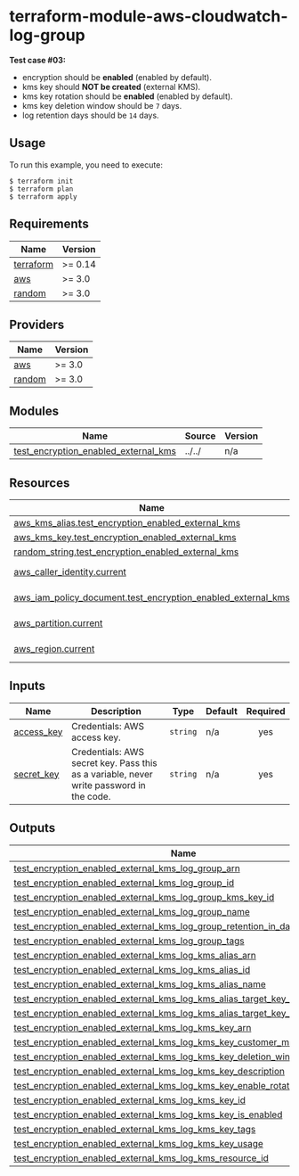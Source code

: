 # terraform-module-aws-cloudwatch-log-group

**Test case #03:**

- encryption should be **enabled** (enabled by default).
- kms key should **NOT be created** (external KMS).
- kms key rotation should be **enabled** (enabled by default).
- kms key deletion window should be `7` days.
- log retention days should be `14` days.

## Usage

To run this example, you need to execute:

```
$ terraform init
$ terraform plan
$ terraform apply
```

<!-- BEGINNING OF PRE-COMMIT-TERRAFORM DOCS HOOK -->
## Requirements

| Name | Version |
|------|---------|
| <a name="requirement_terraform"></a> [terraform](#requirement\_terraform) | >= 0.14 |
| <a name="requirement_aws"></a> [aws](#requirement\_aws) | >= 3.0 |
| <a name="requirement_random"></a> [random](#requirement\_random) | >= 3.0 |

## Providers

| Name | Version |
|------|---------|
| <a name="provider_aws"></a> [aws](#provider\_aws) | >= 3.0 |
| <a name="provider_random"></a> [random](#provider\_random) | >= 3.0 |

## Modules

| Name | Source | Version |
|------|--------|---------|
| <a name="module_test_encryption_enabled_external_kms"></a> [test\_encryption\_enabled\_external\_kms](#module\_test\_encryption\_enabled\_external\_kms) | ../../ | n/a |

## Resources

| Name | Type |
|------|------|
| [aws_kms_alias.test_encryption_enabled_external_kms](https://registry.terraform.io/providers/hashicorp/aws/latest/docs/resources/kms_alias) | resource |
| [aws_kms_key.test_encryption_enabled_external_kms](https://registry.terraform.io/providers/hashicorp/aws/latest/docs/resources/kms_key) | resource |
| [random_string.test_encryption_enabled_external_kms](https://registry.terraform.io/providers/hashicorp/random/latest/docs/resources/string) | resource |
| [aws_caller_identity.current](https://registry.terraform.io/providers/hashicorp/aws/latest/docs/data-sources/caller_identity) | data source |
| [aws_iam_policy_document.test_encryption_enabled_external_kms](https://registry.terraform.io/providers/hashicorp/aws/latest/docs/data-sources/iam_policy_document) | data source |
| [aws_partition.current](https://registry.terraform.io/providers/hashicorp/aws/latest/docs/data-sources/partition) | data source |
| [aws_region.current](https://registry.terraform.io/providers/hashicorp/aws/latest/docs/data-sources/region) | data source |

## Inputs

| Name | Description | Type | Default | Required |
|------|-------------|------|---------|:--------:|
| <a name="input_access_key"></a> [access\_key](#input\_access\_key) | Credentials: AWS access key. | `string` | n/a | yes |
| <a name="input_secret_key"></a> [secret\_key](#input\_secret\_key) | Credentials: AWS secret key. Pass this as a variable, never write password in the code. | `string` | n/a | yes |

## Outputs

| Name | Description |
|------|-------------|
| <a name="output_test_encryption_enabled_external_kms_log_group_arn"></a> [test\_encryption\_enabled\_external\_kms\_log\_group\_arn](#output\_test\_encryption\_enabled\_external\_kms\_log\_group\_arn) | n/a |
| <a name="output_test_encryption_enabled_external_kms_log_group_id"></a> [test\_encryption\_enabled\_external\_kms\_log\_group\_id](#output\_test\_encryption\_enabled\_external\_kms\_log\_group\_id) | n/a |
| <a name="output_test_encryption_enabled_external_kms_log_group_kms_key_id"></a> [test\_encryption\_enabled\_external\_kms\_log\_group\_kms\_key\_id](#output\_test\_encryption\_enabled\_external\_kms\_log\_group\_kms\_key\_id) | n/a |
| <a name="output_test_encryption_enabled_external_kms_log_group_name"></a> [test\_encryption\_enabled\_external\_kms\_log\_group\_name](#output\_test\_encryption\_enabled\_external\_kms\_log\_group\_name) | n/a |
| <a name="output_test_encryption_enabled_external_kms_log_group_retention_in_days"></a> [test\_encryption\_enabled\_external\_kms\_log\_group\_retention\_in\_days](#output\_test\_encryption\_enabled\_external\_kms\_log\_group\_retention\_in\_days) | n/a |
| <a name="output_test_encryption_enabled_external_kms_log_group_tags"></a> [test\_encryption\_enabled\_external\_kms\_log\_group\_tags](#output\_test\_encryption\_enabled\_external\_kms\_log\_group\_tags) | n/a |
| <a name="output_test_encryption_enabled_external_kms_log_kms_alias_arn"></a> [test\_encryption\_enabled\_external\_kms\_log\_kms\_alias\_arn](#output\_test\_encryption\_enabled\_external\_kms\_log\_kms\_alias\_arn) | n/a |
| <a name="output_test_encryption_enabled_external_kms_log_kms_alias_id"></a> [test\_encryption\_enabled\_external\_kms\_log\_kms\_alias\_id](#output\_test\_encryption\_enabled\_external\_kms\_log\_kms\_alias\_id) | n/a |
| <a name="output_test_encryption_enabled_external_kms_log_kms_alias_name"></a> [test\_encryption\_enabled\_external\_kms\_log\_kms\_alias\_name](#output\_test\_encryption\_enabled\_external\_kms\_log\_kms\_alias\_name) | n/a |
| <a name="output_test_encryption_enabled_external_kms_log_kms_alias_target_key_arn"></a> [test\_encryption\_enabled\_external\_kms\_log\_kms\_alias\_target\_key\_arn](#output\_test\_encryption\_enabled\_external\_kms\_log\_kms\_alias\_target\_key\_arn) | n/a |
| <a name="output_test_encryption_enabled_external_kms_log_kms_alias_target_key_id"></a> [test\_encryption\_enabled\_external\_kms\_log\_kms\_alias\_target\_key\_id](#output\_test\_encryption\_enabled\_external\_kms\_log\_kms\_alias\_target\_key\_id) | n/a |
| <a name="output_test_encryption_enabled_external_kms_log_kms_key_arn"></a> [test\_encryption\_enabled\_external\_kms\_log\_kms\_key\_arn](#output\_test\_encryption\_enabled\_external\_kms\_log\_kms\_key\_arn) | n/a |
| <a name="output_test_encryption_enabled_external_kms_log_kms_key_customer_master_key_spec"></a> [test\_encryption\_enabled\_external\_kms\_log\_kms\_key\_customer\_master\_key\_spec](#output\_test\_encryption\_enabled\_external\_kms\_log\_kms\_key\_customer\_master\_key\_spec) | n/a |
| <a name="output_test_encryption_enabled_external_kms_log_kms_key_deletion_window_in_days"></a> [test\_encryption\_enabled\_external\_kms\_log\_kms\_key\_deletion\_window\_in\_days](#output\_test\_encryption\_enabled\_external\_kms\_log\_kms\_key\_deletion\_window\_in\_days) | n/a |
| <a name="output_test_encryption_enabled_external_kms_log_kms_key_description"></a> [test\_encryption\_enabled\_external\_kms\_log\_kms\_key\_description](#output\_test\_encryption\_enabled\_external\_kms\_log\_kms\_key\_description) | n/a |
| <a name="output_test_encryption_enabled_external_kms_log_kms_key_enable_rotation"></a> [test\_encryption\_enabled\_external\_kms\_log\_kms\_key\_enable\_rotation](#output\_test\_encryption\_enabled\_external\_kms\_log\_kms\_key\_enable\_rotation) | n/a |
| <a name="output_test_encryption_enabled_external_kms_log_kms_key_id"></a> [test\_encryption\_enabled\_external\_kms\_log\_kms\_key\_id](#output\_test\_encryption\_enabled\_external\_kms\_log\_kms\_key\_id) | n/a |
| <a name="output_test_encryption_enabled_external_kms_log_kms_key_is_enabled"></a> [test\_encryption\_enabled\_external\_kms\_log\_kms\_key\_is\_enabled](#output\_test\_encryption\_enabled\_external\_kms\_log\_kms\_key\_is\_enabled) | n/a |
| <a name="output_test_encryption_enabled_external_kms_log_kms_key_tags"></a> [test\_encryption\_enabled\_external\_kms\_log\_kms\_key\_tags](#output\_test\_encryption\_enabled\_external\_kms\_log\_kms\_key\_tags) | n/a |
| <a name="output_test_encryption_enabled_external_kms_log_kms_key_usage"></a> [test\_encryption\_enabled\_external\_kms\_log\_kms\_key\_usage](#output\_test\_encryption\_enabled\_external\_kms\_log\_kms\_key\_usage) | n/a |
| <a name="output_test_encryption_enabled_external_kms_log_kms_resource_id"></a> [test\_encryption\_enabled\_external\_kms\_log\_kms\_resource\_id](#output\_test\_encryption\_enabled\_external\_kms\_log\_kms\_resource\_id) | n/a |
<!-- END OF PRE-COMMIT-TERRAFORM DOCS HOOK -->
